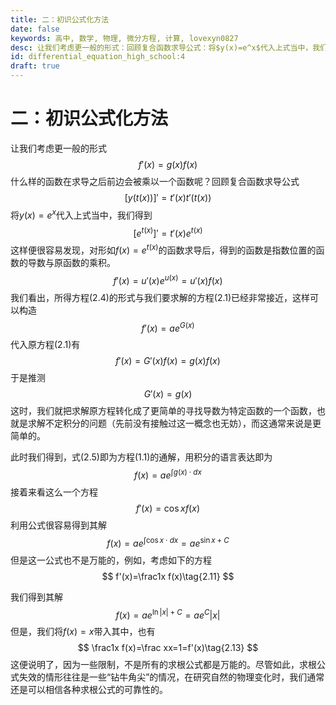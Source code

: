 ```yaml
---
title: 二：初识公式化方法
date: false
keywords: 高中, 数学, 物理, 微分方程, 计算, lovexyn0827
desc: 让我们考虑更一般的形式：回顾复合函数求导公式：将$y(x)=e^x$代入上式当中，我们得到。这样便很容易发现，对形如$f(x)=e^{t(x)}$的函数求导后，得到的函数是指数位置的函数的导数与原函数的乘积。
id: differential_equation_high_school:4
draft: true
---
```


# 二：初识公式化方法

让我们考虑更一般的形式
$$
f'(x)=g(x)f(x)\tag{2.1}
$$
什么样的函数在求导之后前边会被乘以一个函数呢？回顾复合函数求导公式
$$
[y(t(x))]'=t'(x)t'(t(x))\tag{2.2}
$$
将$y(x)=e^x$代入上式当中，我们得到
$$
[e^{t(x)}]'=t'(x)e^{t(x)}\tag{2.3}
$$
这样便很容易发现，对形如$f(x)=e^{t(x)}$的函数求导后，得到的函数是指数位置的函数的导数与原函数的乘积。
$$
f'(x)=u'(x)e^{u(x)}=u'(x)f(x)\tag{2.4}
$$
我们看出，所得方程(2.4)的形式与我们要求解的方程(2.1)已经非常接近，这样可以构造
$$
f'(x)=ae^{G(x)}\tag{2.5}
$$
代入原方程(2.1)有
$$
f'(x)=G'(x)f(x)=g(x)f(x)\tag{2.6}
$$
于是推测
$$
G'(x)=g(x)\tag{2.7}
$$
这时，我们就把求解原方程转化成了更简单的寻找导数为特定函数的一个函数，也就是求解不定积分的问题（先前没有接触过这一概念也无妨），而这通常来说是更简单的。

此时我们得到，式(2.5)即为方程(1.1)的通解，用积分的语言表达即为
$$
f(x)=ae^{\int g(x)\cdot dx}\tag{2.8}
$$
接着来看这么一个方程
$$
f'(x)=\cos{x}f(x)\tag{2.9}
$$
利用公式很容易得到其解
$$
f(x)=ae^{\int \cos{x}\cdot dx}=ae^{\sin{x}+C}\tag{2.10}
$$
但是这一公式也不是万能的，例如，考虑如下的方程
$$
f'(x)=\frac1x f(x)\tag{2.11}
$$


我们得到其解
$$
f(x)=ae^{\ln{|x|}+C}=ae^C|x|\tag{2.12}
$$
但是，我们将$f(x)=x$带入其中，也有
$$
\frac1x f(x)=\frac xx=1=f'(x)\tag{2.13}
$$
这便说明了，因为一些限制，不是所有的求根公式都是万能的。尽管如此，求根公式失效的情形往往是一些“钻牛角尖”的情况，在研究自然的物理变化时，我们通常还是可以相信各种求根公式的可靠性的。